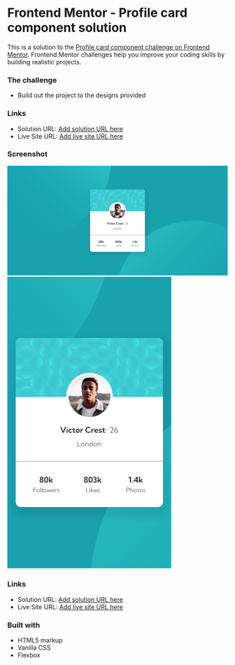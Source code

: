 # Frontend Mentor - Profile card component solution

This is a solution to the [Profile card component challenge on Frontend Mentor](https://www.frontendmentor.io/challenges/profile-card-component-cfArpWshJ). Frontend Mentor challenges help you improve your coding skills by building realistic projects.

### The challenge

- Build out the project to the designs provided

### Links

- Solution URL: [Add solution URL here](https://your-solution-url.com)
- Live Site URL: [Add live site URL here](https://your-live-site-url.com)

### Screenshot

![How it looks on desktop](output\my-design-desktop.png)
![How it looks on mobile](output\my-design-mobile.png)

### Links

- Solution URL: [Add solution URL here](https://github.com/Jorge-PMarin/profile-card-component-FM)
- Live Site URL: [Add live site URL here](https://jorge-pmarin.github.io/profile-card-component-FM/)

### Built with

- HTML5 markup
- Vanilla CSS
- Flexbox
